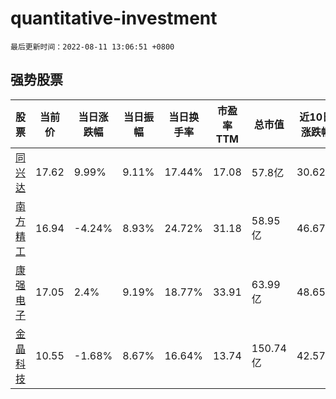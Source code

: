 # quantitative-investment

`最后更新时间：2022-08-11 13:06:51 +0800`

## 强势股票

|股票|当前价|当日涨跌幅|当日振幅|当日换手率|市盈率TTM|总市值|近10日涨跌幅|
|----|----|----|----|----|----|----|----|
|[同兴达](https://xueqiu.com/S/SZ002845)|17.62|9.99%|9.11%|17.44%|17.08|57.8亿|30.62%|
|[南方精工](https://xueqiu.com/S/SZ002553)|16.94|-4.24%|8.93%|24.72%|31.18|58.95亿|46.67%|
|[康强电子](https://xueqiu.com/S/SZ002119)|17.05|2.4%|9.19%|18.77%|33.91|63.99亿|48.65%|
|[金晶科技](https://xueqiu.com/S/SH600586)|10.55|-1.68%|8.67%|16.64%|13.74|150.74亿|42.57%|
